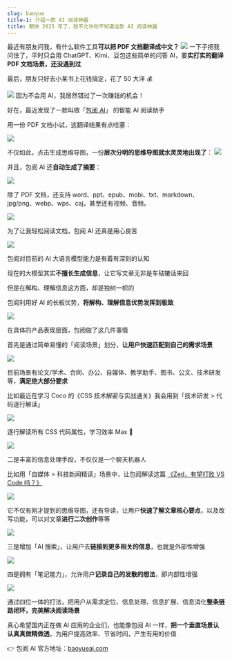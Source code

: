 ```yaml
---
slug: baoyue
title-1: 介绍一款 AI 阅读神器
title: 都快 2025 年了，我不允许你不知道这款 AI 阅读神器
---
```


最近有朋友问我，有什么软件工具**可以把 PDF 文档翻译成中文？**
![](https://img.wukaipeng.com//2024/10/23-213111-APsP4C-691b28252cc5478c8a7431fea61b73be.png)
一下子把我问住了，平时只会用 ChatGPT、Kimi、豆包这些简单的问答 AI，要**实打实的翻译 PDF 文档场景，还没遇到过**

最后，朋友只好去小某书上花钱搞定，花了 50 大洋 💰

![](https://img.wukaipeng.com//2024/10/23-213111-qpVGEq-25d645c1f0844d34976a31f0d7c2e5d3.png)
因为不会用 AI，我居然错过了一次赚钱的机会！

好在，最近发现了一款叫做「[包阅 AI](https://baoyueai.com/home/scenes?utm_id=237648#part-8)」 的智能 AI 阅读助手

用一份 PDF 文档小试，这翻译结果有点哇塞：

![](https://img.wukaipeng.com//2024/10/24-232948-Kw6cKn-efc7945e49734c16966819d887fb5f0f-20241024232948019.png)

不仅如此，点击生成思维导图，一份**层次分明的思维导图就水灵灵地出现了**：
![](https://img.wukaipeng.com//2024/10/23-213113-iQpOFe-a1cb61f958974c0eb97dea6fdaf079cd.png)

并且，包阅 AI 还**自动生成了摘要**：

![](https://img.wukaipeng.com//2024/10/23-213113-2RP8dX-df6f52add5b84d1f99dd66598b9e0785.png)

除了 PDF 文档，还支持 word、ppt、epub、mobi、txt、markdown、jpg/png、webp、wps、caj，甚至还有视频、音频。


![](https://img.wukaipeng.com//2024/10/23-213113-zoIJcZ-265fcd92a53b4467b5240fe4d430f85d.png)




为了让我轻松阅读文档，包阅 AI 还真是用心良苦

![](https://img.wukaipeng.com//2024/10/24-232900-9JPwZJ-57b8b607c27c450993c9263b8d253953-20241024232900498.png)

包阅对目前的 AI 大语言模型能力是有着有深刻的认知

现在的大模型其实**不擅长生成信息**，让它写文章无非是车轱辘话来回

但是在解构、理解信息这方面，却是独树一帜的

包阅利用好 AI 的长板优势，**将解构、理解信息优势发挥到极致**

![](https://img.wukaipeng.com//2024/10/23-213115-MOe0nu-c23edfb34c7d497c9ef1bafd2a36dcbc.png)

在具体的产品表现层面，包阅做了这几件事情

首先是通过简单易懂的「阅读场景」划分，**让用户快速匹配到自己的需求场景**


![](https://img.wukaipeng.com//2024/10/23-213115-79K2wp-198eb6b9ab8942f7aaa1ca3ddd5b97c2.png)

目前场景有论文/学术、合同、办公、自媒体、教学助手、图书、公文、技术研发等，**满足绝大部分要求**

比如最近在学习 Coco 的《CSS 技术解密与实战通关》我会用到「技术研发 > 代码逐行解读」

![](https://img.wukaipeng.com//2024/10/24-233010-xxu7qV-1f176d24d4444a3cbbf1bedf24e8a664-20241024233010292.png)

逐行解读所有 CSS 代码属性，学习效率 Max 💪

![](https://img.wukaipeng.com//2024/10/23-213117-icpIMr-e816b1caa3704a1ebc5758bf53db91dc.png)



二是丰富的信息处理手段，不仅仅是一个聊天机器人

比如用「自媒体 > 科技新闻精读」场景中，让包阅解读这篇 [《Zed，有望打败 VS Code 吗？》](https://wukaipeng.com/blog/zed)

![](https://img.wukaipeng.com//2024/10/23-213117-fmrs1L-8f0b4378f2ec488aac6d396bbe0cdac0.png)

它不仅有刚才提到的思维导图，还有导读，让用户**快速了解文章核心要点**，以及改写功能，可以对文章**进行二次创作**等等



![](https://img.wukaipeng.com//2024/10/23-213122-UmHy6W-c70ff7d6f447477b91457a3bf08323f1.png)

三是增加「AI 搜索」，让用户去**链接到更多相关的信息**，也就是外部性增强

![](https://img.wukaipeng.com//2024/10/23-213122-Kd0yQC-e6727b61351e444b9b6ee2da68ddb209.png)


四是拥有「笔记能力」，允许用户**记录自己的发散的想法**，即内部性增强


![](https://img.wukaipeng.com//2024/10/23-213123-399j7k-fdebbfac8cb442ebb2d98899c6fdd10e.png)

通过四位一体的打法，把用户从需求定位、信息处理、信息扩展、信息消化**整条链路闭环，完美解决阅读场景**

真心希望国内正在做 AI 应用的企业们，也能像包阅 AI 一样，**把一个垂直场景认认真真做精做透**，为用户提高效率、节省时间，产生有用的价值

 👉 包阅 AI 官方地址：[baoyueai.com](https://baoyueai.com/home/scenes?utm_id=237648#part-8)